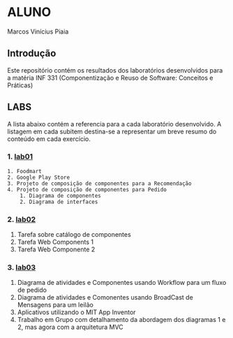 # ALUNO

Marcos Vinícius Piaia

## Introdução

Este repositório contém os resultados dos laboratórios desenvolvidos para a matéria 
INF 331 (Componentização e Reuso de Software: Conceitos e Práticas)

## LABS

A lista abaixo contém a referencia para a cada laboratório desenvolvido. A listagem em cada
subitem destina-se a representar um breve resumo do conteúdo em cada exercício.

### 1. [lab01](./lab01)

 	1. Foodmart
 	2. Google Play Store
 	3. Projeto de composição de componentes para a Recomendação
 	4. Projeto de composição de componentes para Pedido
      	1. Diagrama de componentes
      	2. Diagrama de interfaces

### 2. [lab02](./lab02)

1. Tarefa sobre catálogo de componentes
2. Tarefa Web Components 1
3. Tarefa Web Componente 2

### 3. [lab03](./lab03)

1. Diagrama de atividades e Componentes usando Workflow para um fluxo de pedido
2. Diagrama de atividades e Comonentes usando BroadCast de Mensagens para um leilão
3. Aplicativos utilizando o MIT App Inventor
4. Trabalho em Grupo com detalhamento da abordagem dos diagramas 1 e 2, mas agora com
   a arquitetura MVC